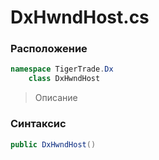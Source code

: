 
# DxHwndHost.cs
### Расположение
```csharp
namespace TigerTrade.Dx  
    class DxHwndHost
```

> Описание

### Синтаксис
```csharp
public DxHwndHost()
```
